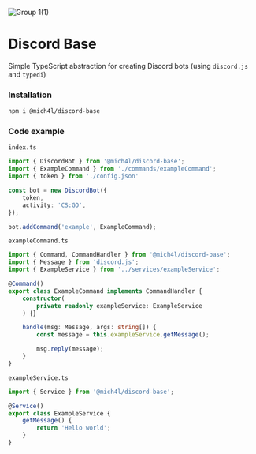 ![Group 1(1)](https://user-images.githubusercontent.com/43048524/131164717-e9ed4291-1eb3-4dbc-bfab-fb20f0f4dc19.png)
# Discord Base
Simple TypeScript abstraction for creating Discord bots (using `discord.js` and `typedi`)

### Installation
```sh
npm i @mich4l/discord-base
```

### Code example
`index.ts`
```ts
import { DiscordBot } from '@mich4l/discord-base';
import { ExampleCommand } from './commands/exampleCommand';
import { token } from './config.json'

const bot = new DiscordBot({
    token,
    activity: 'CS:GO',
});

bot.addCommand('example', ExampleCommand);
```

`exampleCommand.ts`
```ts
import { Command, CommandHandler } from '@mich4l/discord-base';
import { Message } from 'discord.js';
import { ExampleService } from '../services/exampleService';

@Command()
export class ExampleCommand implements CommandHandler {
    constructor(
        private readonly exampleService: ExampleService
    ) {}

    handle(msg: Message, args: string[]) {
        const message = this.exampleService.getMessage();

        msg.reply(message);
    }
}
```

`exampleService.ts`
```ts
import { Service } from '@mich4l/discord-base';

@Service()
export class ExampleService {
    getMessage() {
        return 'Hello world';
    }
}
```

